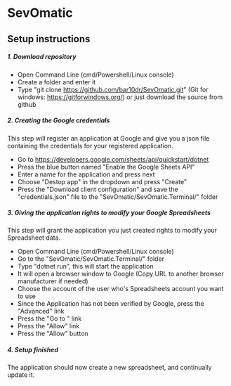 # SevOmatic

## Setup instructions

##### 1. Download repository
- Open Command Line (cmd/Powershell/Linux console)
- Create a folder and enter it
- Type "git clone https://github.com/bar10dr/SevOmatic.git" (Git for windows: https://gitforwindows.org/) or just download the source from github

##### 2. Creating the Google credentials
This step will register an application at Google and give you a json file containing the credentials for your registered application.
- Go to https://developers.google.com/sheets/api/quickstart/dotnet
- Press the blue button named "Enable the Google Sheets API"
- Enter a name for the application and press next
- Choose "Destop app" in the dropdown and press "Create"
- Press the "Download client configuration" and save the "credentials.json" file to the "SevOmatic/SevOmatic.Terminal/" folder

##### 3. Giving the application rights to modify your Google Spreadsheets
This step will grant the application you just created rights to modify your Spreadsheet data.
- Open Command Line (cmd/Powershell/Linux console)
- Go to the "SevOmatic/SevOmatic.Terminal/" folder
- Type "dotnet run", this will start the application
- It will open a browser window to Google (Copy URL to another browser manufacturer if needed)
- Choose the account of the user who's Spreadsheets account you want to use
- Since the Application has not been verified by Google, press the "Advanced" link
- Press the "Go to <whatever name you gave your application>" link
- Press the "Allow" link
- Press the "Allow" button

##### 4. Setup finished
The application should now create a new spreadsheet, and continually update it.

